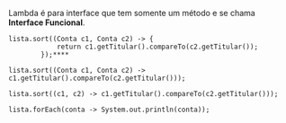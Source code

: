 Lambda é para interface que tem somente um método e se chama **Interface Funcional**.

```
lista.sort((Conta c1, Conta c2) -> {
			return c1.getTitular().compareTo(c2.getTitular());
		});****
```

```
lista.sort((Conta c1, Conta c2) -> c1.getTitular().compareTo(c2.getTitular()));
```

```
lista.sort((c1, c2) -> c1.getTitular().compareTo(c2.getTitular()));
```

```
lista.forEach(conta -> System.out.println(conta));
```

